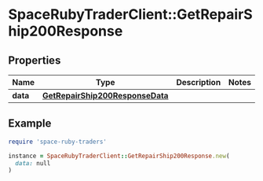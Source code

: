 # SpaceRubyTraderClient::GetRepairShip200Response

## Properties

| Name | Type | Description | Notes |
| ---- | ---- | ----------- | ----- |
| **data** | [**GetRepairShip200ResponseData**](GetRepairShip200ResponseData.md) |  |  |

## Example

```ruby
require 'space-ruby-traders'

instance = SpaceRubyTraderClient::GetRepairShip200Response.new(
  data: null
)
```

